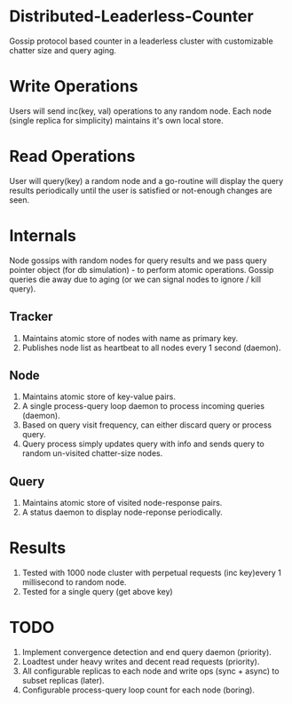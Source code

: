 # Distributed-Leaderless-Counter
Gossip protocol based counter in a leaderless cluster with customizable chatter size and query aging.

# Write Operations
Users will send inc(key, val) operations to any random node. Each node (single replica for simplicity) maintains it's own local store.

# Read Operations
User will query(key) a random node and a go-routine will display the query results periodically until the user is satisfied or not-enough changes are seen.

# Internals
Node gossips with random nodes for query results and we pass query pointer object (for db simulation) - to perform atomic operations.
Gossip queries die away due to aging (or we can signal nodes to ignore / kill query).

## Tracker
1. Maintains atomic store of nodes with name as primary key.
2. Publishes node list as heartbeat to all nodes every 1 second (daemon).

## Node
1. Maintains atomic store of key-value pairs.
2. A single process-query loop daemon to process incoming queries (daemon).
3. Based on query visit frequency, can either discard query or process query.
4. Query process simply updates query with info and sends query to random un-visited chatter-size nodes.

## Query
1. Maintains atomic store of visited node-response pairs.
2. A status daemon to display node-reponse periodically.

# Results
1. Tested with 1000 node cluster with perpetual requests (inc key)every 1 millisecond to random node.
2. Tested for a single query (get above key)

# TODO
1. Implement convergence detection and end query daemon (priority).
2. Loadtest under heavy writes and decent read requests (priority).
3. All configurable replicas to each node and write ops (sync + async) to subset replicas (later).
4. Configurable process-query loop count for each node (boring).
